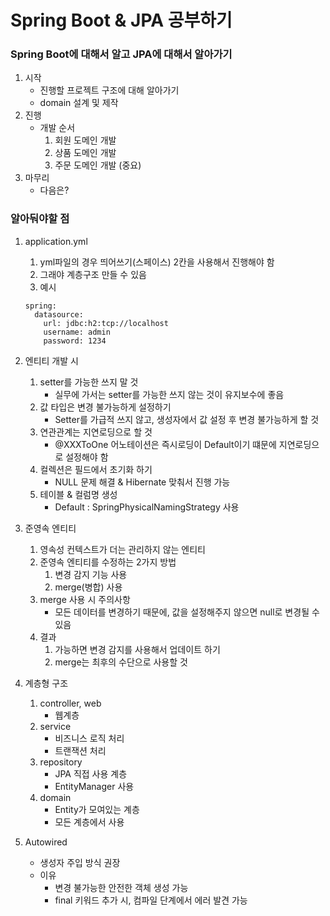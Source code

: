 # Spring Boot & JPA 공부하기

### Spring Boot에 대해서 알고 JPA에 대해서 알아가기

1. 시작
    * 진행할 프로젝트 구조에 대해 알아가기
    * domain 설계 및 제작
2. 진행
    * 개발 순서
      1. 회원 도메인 개발
      2. 상품 도메인 개발
      3. 주문 도메인 개발 (중요)
3. 마무리
    * 다음은?


### 알아둬야할 점
1. application.yml
   1. yml파일의 경우 띄어쓰기(스페이스) 2칸을 사용해서 진행해야 함
   2. 그래야 계층구조 만들 수 있음
   3. 예시
   ```
   spring:
     datasource:
       url: jdbc:h2:tcp://localhost
       username: admin
       password: 1234
   ```

2. 엔티티 개발 시
   1. setter를 가능한 쓰지 말 것
      * 실무에 가서는 setter를 가능한 쓰지 않는 것이 유지보수에 좋음
   2. 값 타입은 변경 불가능하게 설정하기
      * Setter를 가급적 쓰지 않고, 생성자에서 값 설정 후 변경 불가능하게 할 것
   3. 연관관계는 지연로딩으로 할 것
      * @XXXToOne 어노테이션은 즉시로딩이 Default이기 떄문에 지연로딩으로 설정해야 함
   4. 컬렉션은 필드에서 초기화 하기
      * NULL 문제 해결 & Hibernate 맞춰서 진행 가능
   5. 테이블 & 컬럼명 생성
      * Default : SpringPhysicalNamingStrategy 사용

3. 준영속 엔티티
   1. 영속성 컨텍스트가 더는 관리하지 않는 엔티티
   2. 준영속 엔티티를 수정하는 2가지 방법
      1. 변경 감지 기능 사용
      2. merge(병합) 사용
   3. merge 사용 시 주의사항
      * 모든 데이터를 변경하기 때문에, 값을 설정해주지 않으면 null로 변경될 수 있음
   4. 결과
      1. 가능하면 변경 감지를 사용해서 업데이트 하기
      2. merge는 최후의 수단으로 사용할 것

4. 계층형 구조
   1. controller, web
      * 웹계층
   2. service
      * 비즈니스 로직 처리
      * 트랜잭션 처리
   3. repository
      * JPA 직접 사용 계층
      * EntityManager 사용
   4. domain
      * Entity가 모여있는 계층
      * 모든 계층에서 사용

5. Autowired
   * 생성자 주입 방식 권장
   * 이유
     * 변경 불가능한 안전한 객체 생성 가능
     * final 키워드 추가 시, 컴파일 단계에서 에러 발견 가능